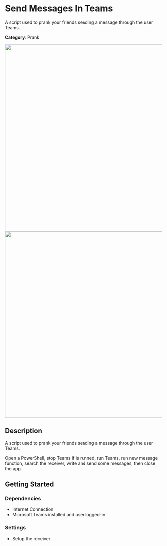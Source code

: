 # Send Messages In Teams

A script used to prank your friends sending a message through the user Teams.

**Category**: Prank

<div align=center>

<img src="https://github.com/aleff-github/my-flipper-shits/blob/main/img/logo-repository-2_0.gif" width="600" /><br><img src="https://github.com/aleff-github/my-flipper-shits/blob/main/img/DISCLAIMER.png" width="600" />

</div>

## Description

A script used to prank your friends sending a message through the user Teams.

Open a PowerShell, stop Teams if is runned, run Teams, run new message function, search the receiver, write and send some messages, then close the app.

## Getting Started

### Dependencies

* Internet Connection
* Microsoft Teams installed and user logged-in

### Settings

- Setup the receiver
